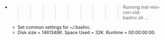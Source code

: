 * >>>>>>>>> Running inst-min-con-cld-bashrc.sh ...
  * Set common settings for ~/.bashrc.
  * Disk size = 1461348K. Space Used = 32K. Runtime = 00:00:00:00.
